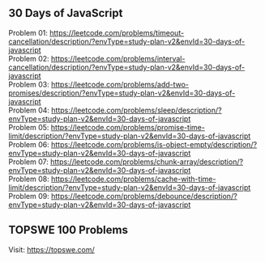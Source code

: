 ## 30 Days of JavaScript

Problem 01: https://leetcode.com/problems/timeout-cancellation/description/?envType=study-plan-v2&envId=30-days-of-javascript </br>
Problem 02: https://leetcode.com/problems/interval-cancellation/description/?envType=study-plan-v2&envId=30-days-of-javascript </br>
Problem 03: https://leetcode.com/problems/add-two-promises/description/?envType=study-plan-v2&envId=30-days-of-javascript </br>
Problem 04: https://leetcode.com/problems/sleep/description/?envType=study-plan-v2&envId=30-days-of-javascript </br>
Problem 05: https://leetcode.com/problems/promise-time-limit/description/?envType=study-plan-v2&envId=30-days-of-javascript </br>
Problem 06: https://leetcode.com/problems/is-object-empty/description/?envType=study-plan-v2&envId=30-days-of-javascript </br>
Problem 07: https://leetcode.com/problems/chunk-array/description/?envType=study-plan-v2&envId=30-days-of-javascript </br>
Problem 08: https://leetcode.com/problems/cache-with-time-limit/description/?envType=study-plan-v2&envId=30-days-of-javascript </br>
Problem 09: https://leetcode.com/problems/debounce/description/?envType=study-plan-v2&envId=30-days-of-javascript </br>


## TOPSWE 100 Problems

Visit: https://topswe.com/